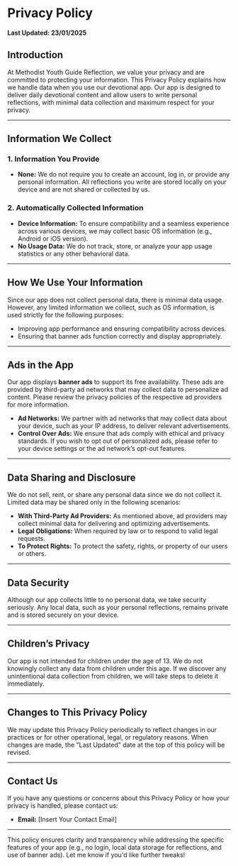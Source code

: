 # Privacy Policy  
**Last Updated: 23/01/2025**  

## **Introduction**  
At Methodist Youth Guide Reflection, we value your privacy and are committed to protecting your information. This Privacy Policy explains how we handle data when you use our devotional app. Our app is designed to deliver daily devotional content and allow users to write personal reflections, with minimal data collection and maximum respect for your privacy.

---

## **Information We Collect**  

### **1. Information You Provide**  
- **None:** We do not require you to create an account, log in, or provide any personal information. All reflections you write are stored locally on your device and are not shared or collected by us.

### **2. Automatically Collected Information**  
- **Device Information:** To ensure compatibility and a seamless experience across various devices, we may collect basic OS information (e.g., Android or iOS version).  
- **No Usage Data:** We do not track, store, or analyze your app usage statistics or any other behavioral data.  

---

## **How We Use Your Information**  
Since our app does not collect personal data, there is minimal data usage. However, any limited information we collect, such as OS information, is used strictly for the following purposes:  
- Improving app performance and ensuring compatibility across devices.  
- Ensuring that banner ads function correctly and display appropriately.  

---

## **Ads in the App**  
Our app displays **banner ads** to support its free availability. These ads are provided by third-party ad networks that may collect data to personalize ad content. Please review the privacy policies of the respective ad providers for more information.  
- **Ad Networks:** We partner with ad networks that may collect data about your device, such as your IP address, to deliver relevant advertisements.  
- **Control Over Ads:** We ensure that ads comply with ethical and privacy standards. If you wish to opt out of personalized ads, please refer to your device settings or the ad network’s opt-out features.  

---

## **Data Sharing and Disclosure**  
We do not sell, rent, or share any personal data since we do not collect it. Limited data may be shared only in the following scenarios:  
- **With Third-Party Ad Providers:** As mentioned above, ad providers may collect minimal data for delivering and optimizing advertisements.  
- **Legal Obligations:** When required by law or to respond to valid legal requests.  
- **To Protect Rights:** To protect the safety, rights, or property of our users or others.  

---

## **Data Security**  
Although our app collects little to no personal data, we take security seriously. Any local data, such as your personal reflections, remains private and is stored securely on your device.  

---

## **Children’s Privacy**  
Our app is not intended for children under the age of 13. We do not knowingly collect any data from children under this age. If we discover any unintentional data collection from children, we will take steps to delete it immediately.  

---

## **Changes to This Privacy Policy**  
We may update this Privacy Policy periodically to reflect changes in our practices or for other operational, legal, or regulatory reasons. When changes are made, the "Last Updated" date at the top of this policy will be revised.  

---

## **Contact Us**  
If you have any questions or concerns about this Privacy Policy or how your privacy is handled, please contact us:  
- **Email:** [Insert Your Contact Email]  

---

This policy ensures clarity and transparency while addressing the specific features of your app (e.g., no login, local data storage for reflections, and use of banner ads). Let me know if you'd like further tweaks!
